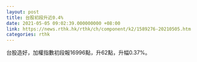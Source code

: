 ```yaml
---
layout: post
title: 台股初段升近0.4%
date: 2021-05-05 09:02:39.000000000 +08:00
link: https://news.rthk.hk/rthk/ch/component/k2/1589276-20210505.htm
categories: rthk
---
```


台股造好，加權指數初段報16996點，升62點，升幅0.37%。
